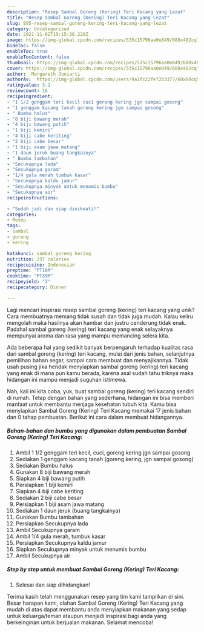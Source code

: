 ```yaml
---
description: "Resep Sambal Goreng (Kering) Teri Kacang yang Lezat"
title: "Resep Sambal Goreng (Kering) Teri Kacang yang Lezat"
slug: 895-resep-sambal-goreng-kering-teri-kacang-yang-lezat
category: Uncategorized
date: 2021-11-02T15:15:38.220Z
image: https://img-global.cpcdn.com/recipes/535c15796aa0e849/680x482cq70/sambal-goreng-kering-teri-kacang-foto-resep-utama.jpg
hideToc: false
enableToc: true
enableTocContent: false
thumbnail: https://img-global.cpcdn.com/recipes/535c15796aa0e849/680x482cq70/sambal-goreng-kering-teri-kacang-foto-resep-utama.jpg
cover: https://img-global.cpcdn.com/recipes/535c15796aa0e849/680x482cq70/sambal-goreng-kering-teri-kacang-foto-resep-utama.jpg
author:  Margareth Juniarti
authorAv:  https://img-global.cpcdn.com/users/9a1fc22fe72b3377/60x60cq50/avatar.jpg
ratingvalue: 3.1
reviewcount: 16
recipeingredient:
- "1 1/2 genggam teri kecil cuci goreng kering jgn sampai gosong"
- "1 genggam kacang tanah goreng kering jgn sampai gosong"
- " Bumbu halus"
- "8 biji bawang merah"
- "4 biji bawang putih"
- "1 biji kemiri"
- "4 biji cabe keriting"
- "2 biji cabe besar"
- "1 biji asam jawa matang"
- "1 daun jeruk buang tangkainya"
- " Bumbu tambahan"
- "Secukupnya lada"
- "Secukupnya garam"
- "1/4 gula merah tumbuk kasar"
- "Secukupnya kaldu jamur"
- "Secukupnya minyak untuk menumis bumbu"
- "Secukupnya air"
recipeinstructions:

- "Sudah jadi dan siap dinikmati!"
categories:
- Resep
tags:
- sambal
- goreng
- kering

katakunci: sambal goreng kering 
nutrition: 237 calories
recipecuisine: Indonesian
preptime: "PT16M"
cooktime: "PT39M"
recipeyield: "3"
recipecategory: Dinner

---
```



Lagi mencari inspirasi resep sambal goreng (kering) teri kacang yang unik? Cara membuatnya memang tidak susah dan tidak juga mudah. Kalau keliru mengolah maka hasilnya akan hambar dan justru cenderung tidak enak. Padahal sambal goreng (kering) teri kacang yang enak selayaknya mempunyai aroma dan rasa yang mampu memancing selera kita.


Ada beberapa hal yang sedikit banyak berpengaruh terhadap kualitas rasa dari sambal goreng (kering) teri kacang, mulai dari jenis bahan, selanjutnya pemilihan bahan segar, sampai cara membuat dan menyajikannya. Tidak usah pusing jika hendak menyiapkan sambal goreng (kering) teri kacang yang enak di mana pun kamu berada, karena asal sudah tahu triknya maka hidangan ini mampu menjadi suguhan istimewa.




Nah, kali ini kita coba, yuk, buat sambal goreng (kering) teri kacang sendiri di rumah. Tetap dengan bahan yang sederhana, hidangan ini bisa memberi manfaat untuk membantu menjaga kesehatan tubuh kita. Kamu bisa menyiapkan Sambal Goreng (Kering) Teri Kacang memakai 17 jenis bahan dan 0 tahap pembuatan. Berikut ini cara dalam membuat hidangannya.

<!--inarticleads1-->

##### Bahan-bahan dan bumbu yang digunakan dalam pembuatan Sambal Goreng (Kering) Teri Kacang:

1. Ambil 1 1/2 genggam teri kecil, cuci, goreng kering jgn sampai gosong
1. Sediakan 1 genggam kacang tanah (goreng kering, jgn sampai gosong)
1. Sediakan  Bumbu halus
1. Gunakan 8 biji bawang merah
1. Siapkan 4 biji bawang putih
1. Persiapkan 1 biji kemiri
1. Siapkan 4 biji cabe keriting
1. Sediakan 2 biji cabe besar
1. Persiapkan 1 biji asam jawa matang
1. Sediakan 1 daun jeruk (buang tangkainya)
1. Gunakan  Bumbu tambahan
1. Persiapkan Secukupnya lada
1. Ambil Secukupnya garam
1. Ambil 1/4 gula merah, tumbuk kasar
1. Persiapkan Secukupnya kaldu jamur
1. Siapkan Secukupnya minyak untuk menumis bumbu
1. Ambil Secukupnya air




<!--inarticleads2-->

##### Step by step untuk membuat Sambal Goreng (Kering) Teri Kacang:


1. Selesai dan siap dihidangkan!



Terima kasih telah menggunakan resep yang tim kami tampilkan di sini. Besar harapan kami, olahan Sambal Goreng (Kering) Teri Kacang yang mudah di atas dapat membantu anda menyiapkan makanan yang sedap untuk keluarga/teman ataupun menjadi inspirasi bagi anda yang berkeinginan untuk berjualan makanan. Selamat mencoba!
